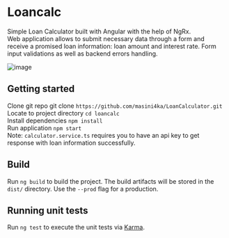 # Loancalc

Simple Loan Calculator built with Angular with the help of NgRx. <br>
Web application allows to submit necessary data through a form and receive a promised loan information: loan amount and interest rate.
Form input validations as well as backend errors handling.

![image](https://user-images.githubusercontent.com/23268281/113576320-a5845d80-961f-11eb-8b2d-078ca7853b46.png)


## Getting started

Clone git repo git clone `https://github.com/masini4ka/LoanCalculator.git` <br>
Locate to project directory `cd loancalc` <br>
Install dependencies `npm install` <br>
Run application `npm start` <br>
Note: `calculator.service.ts` requires you to have an api key to get response with loan information successfully.

## Build

Run `ng build` to build the project. The build artifacts will be stored in the `dist/` directory. Use the `--prod` flag for a production.

## Running unit tests

Run `ng test` to execute the unit tests via [Karma](https://karma-runner.github.io).
